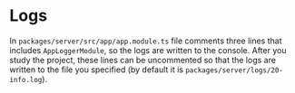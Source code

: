 # Logs

In `packages/server/src/app/app.module.ts` file comments three lines that includes `AppLoggerModule`, so the logs are written to the console. After you study the project, these lines can be uncommented so that the logs are written to the file you specified (by default it is `packages/server/logs/20-info.log`).
